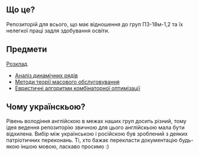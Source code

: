 ## Що це?

Репозиторій для всього, що має відношення до груп ПЗ-18м-1,2 та їх нелегкої праці задля здобування освіти.

## Предмети

[Розклад](./Розклад.xlsx)

 - [Аналіз динамічних рядів](./dynamic_series_analysis/Readme.md)
 - [Методи теорії масового обслуговування](./mtmo/Readme.md)
 - [Евристичні алгоритми комбінаторної оптимізації](./heuristics/Readme.md)

## Чому українскьою?

Рівень володіння англійскою в межах наших груп досить різний, тому ідея ведення репозиторію звичною для цього англійскьою мала бути відхилена. Вибір між українською і російскою був зроблений з деяких патріотичних переконань. Ті, хто бажає перекласти документацію будь-якою іншою мовою, ласкаво просимо :)